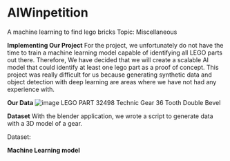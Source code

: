 # AIWinpetition
A machine learning to find lego bricks
Topic: Miscellaneous 


**Implementing Our Project**
For the project, we unfortunately do not have the time to train a machine learning model capable of identifying all LEGO parts out there. Therefore, We have decided that we will create a scalable AI model that could identify at least one lego part as a proof of concept. This project was really difficult for us because generating synthetic data and object detection with deep learning are areas where we have not had any experience with.


**Our Data**
![image](https://user-images.githubusercontent.com/73152515/120634526-effa4d00-c49d-11eb-92ec-db1d193e921a.png)
LEGO PART 32498 Technic Gear 36 Tooth Double Bevel


**Dataset**
With the blender application, we wrote a script to generate data with a 3D model of a gear. 

Dataset: 



**Machine Learning model**



